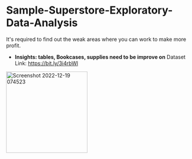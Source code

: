 # Sample-Superstore-Exploratory-Data-Analysis
It's required to find out the weak areas where you can work to make more profit.
* **Insights: tables, Bookcases, supplies need to be improve on** 
Dataset Link: https://bit.ly/3i4rbWl
<img width="220" alt="Screenshot 2022-12-19 074523" src="https://user-images.githubusercontent.com/93994545/208366790-f1d0a876-0f9d-42ff-8b8b-1777c2006f64.png">
